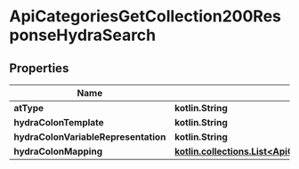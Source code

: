
# ApiCategoriesGetCollection200ResponseHydraSearch

## Properties
| Name | Type | Description | Notes |
| ------------ | ------------- | ------------- | ------------- |
| **atType** | **kotlin.String** |  |  [optional] |
| **hydraColonTemplate** | **kotlin.String** |  |  [optional] |
| **hydraColonVariableRepresentation** | **kotlin.String** |  |  [optional] |
| **hydraColonMapping** | [**kotlin.collections.List&lt;ApiCategoriesGetCollection200ResponseHydraSearchHydraMappingInner&gt;**](ApiCategoriesGetCollection200ResponseHydraSearchHydraMappingInner.md) |  |  [optional] |



